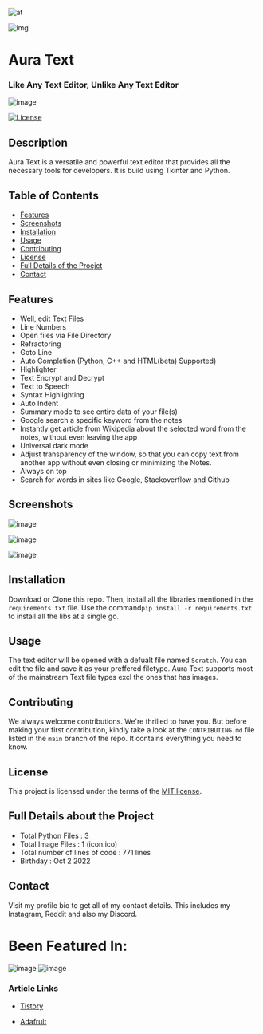 ![at](https://user-images.githubusercontent.com/109947257/223049150-2f49e21e-c5b8-4e40-9da3-9b06b8cf34ac.png)

![img](https://user-images.githubusercontent.com/109947257/222976694-41e52aff-e2ce-43e4-8f98-e90706929ba2.png)

# Aura Text
### Like Any Text Editor, Unlike Any Text Editor

![image](https://user-images.githubusercontent.com/109947257/222976702-a2b50a38-886e-45fa-b3a4-bc4e28095ee2.png)

[![License](https://img.shields.io/badge/License-MIT-yellow.svg)](https://opensource.org/licenses/MIT)

## Description

Aura Text is a versatile and powerful text editor that provides all the necessary tools for developers. It is build using Tkinter and Python.

## Table of Contents

- [Features](#features)
- [Screenshots](#screenshots)
- [Installation](#installation)
- [Usage](#usage)
- [Contributing](#contributing)
- [License](#license)
- [Full Details of the Proejct](#full-details-about-the-project)
- [Contact](#contact)

## Features

- Well, edit Text Files
- Line Numbers
- Open files via File Directory
- Refractoring
- Goto Line
- Auto Completion (Python, C++ and HTML(beta) Supported)
- Highlighter
- Text Encrypt and Decrypt
- Text to Speech
- Syntax Highlighting
- Auto Indent
- Summary mode to see entire data of your file(s)
- Google search a specific keyword from the notes
- Instantly get article from Wikipedia about the selected word from the notes, without even leaving the app
- Universal dark mode
- Adjust transparency of the window, so that you can copy text from another app without even closing or minimizing the Notes.
- Always on top
- Search for words in sites like Google, Stackoverflow and Github

## Screenshots

![image](https://user-images.githubusercontent.com/109947257/222976713-85f0d9cb-1fc6-4ab8-99f6-5afb33c65034.png)

![image](https://user-images.githubusercontent.com/109947257/222976718-c0cbafc0-acb5-4071-b75e-4f4f91c19a18.png)

![image](https://user-images.githubusercontent.com/109947257/222976724-6951597e-1ea2-4bde-af49-2c2328892b40.png)

## Installation

Download or Clone this repo. Then, install all the libraries mentioned in the `requirements.txt` file.
Use the command`pip install -r requirements.txt` to install all the libs at a single go.

## Usage

The text editor will be opened with a defualt file named `Scratch`. You can edit the file and save it as your preffered filetype.
Aura Text supports most of the mainstream Text file types excl the ones that has images.

## Contributing

We always welcome contributions. We're thrilled to have you.
But before making your first contribution, kindly take a look
at the `CONTRIBUTING.md` file listed in the `main` branch of the repo. It contains everything you need to know.

## License

This project is licensed under the terms of the [MIT license](https://opensource.org/licenses/MIT).

## Full Details about the Project

- Total Python Files : 3
- Total Image Files : 1 (icon.ico)
- Total number of lines of code : 771 lines
- Birthday : Oct 2 2022

## Contact

Visit my profile bio to get all of my contact details. 
This includes my Instagram, Reddit and also my Discord. 

# Been Featured In:

![image](https://user-images.githubusercontent.com/109947257/223731099-86a24887-dede-42c9-9737-e1d0817db288.png)   ![image](https://user-images.githubusercontent.com/109947257/223731266-842deb1a-e651-4714-9a28-7690059f145d.png)

### Article Links

- [Tistory](https://sansamlife.com/entry/IT-%EC%B5%9C%EC%8B%A0-%EC%A0%95%EB%B3%B4-%EC%98%A4%ED%94%88%EC%86%8C%EC%8A%A4-%EC%9B%B9-%EC%95%A0%ED%94%8C%EB%A6%AC%EC%BC%80%EC%9D%B4%EC%85%98-%EC%95%88%EB%93%9C%EB%A1%9C%EC%9D%B4%EB%93%9C%ED%8F%B0-AudioLM#idx4:~:text=github.com/rohankishore/-,Aura%2DText,-GitHub%20%2D%20rohankishore/Aura)

- [Adafruit](https://blog.adafruit.com/2023/03/07/a-novel-text-programming-editor-aura-text-programming-software/)
